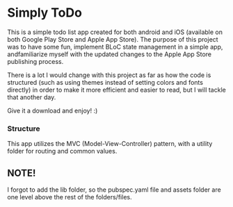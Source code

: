 # Simply ToDo

This is a simple todo list app created for both android and iOS (available on both Google Play Store and Apple App Store).
The purpose of this project was to have some fun, implement BLoC state management in a simple app, andfamiliarize myself with the updated changes to the Apple App Store publishing process.

There is a lot I would change with this project as far as how the code is structured (such as using themes instead of setting colors and fonts directly) in order to make it more efficient and easier to read, but I will tackle that another day.

Give it a download and enjoy! :)

### Structure
This app utilizes the MVC (Model-View-Controller) pattern, with a utility folder for routing and common values.

## NOTE!
I forgot to add the lib folder, so the pubspec.yaml file and assets folder are one level above the rest of the folders/files.
